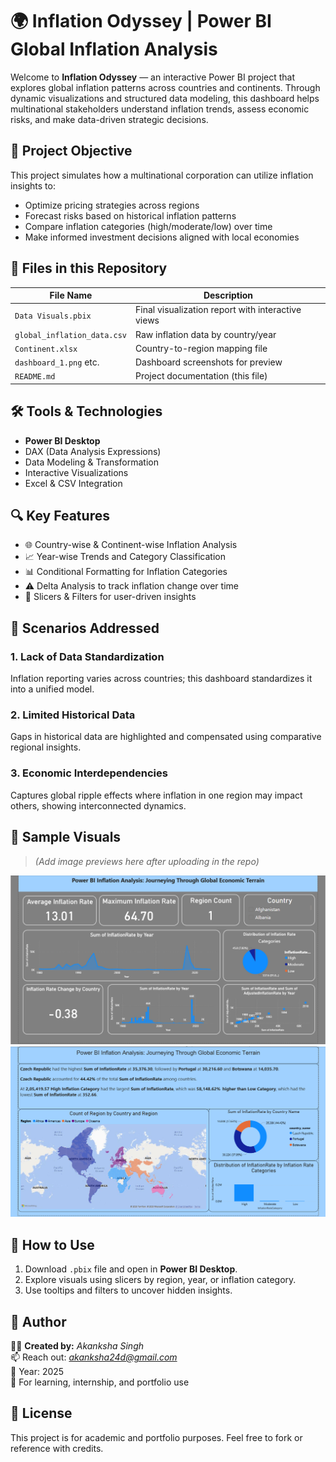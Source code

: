 # 🌍 Inflation Odyssey | Power BI Global Inflation Analysis

Welcome to **Inflation Odyssey** — an interactive Power BI project that explores global inflation patterns across countries and continents. Through dynamic visualizations and structured data modeling, this dashboard helps multinational stakeholders understand inflation trends, assess economic risks, and make data-driven strategic decisions.

## 🎯 Project Objective

This project simulates how a multinational corporation can utilize inflation insights to:

- Optimize pricing strategies across regions
- Forecast risks based on historical inflation patterns
- Compare inflation categories (high/moderate/low) over time
- Make informed investment decisions aligned with local economies

## 📁 Files in this Repository

| File Name                     | Description                                       |
|-------------------------------|---------------------------------------------------|
| `Data Visuals.pbix`           | Final visualization report with interactive views |
| `global_inflation_data.csv`   | Raw inflation data by country/year                |
| `Continent.xlsx`              | Country-to-region mapping file                    |
| `dashboard_1.png` etc.        | Dashboard screenshots for preview                 |
| `README.md`                   | Project documentation (this file)                 |

## 🛠️ Tools & Technologies

- **Power BI Desktop**
- DAX (Data Analysis Expressions)
- Data Modeling & Transformation
- Interactive Visualizations
- Excel & CSV Integration

## 🔍 Key Features
- 🌐 Country-wise & Continent-wise Inflation Analysis  
- 📈 Year-wise Trends and Category Classification  
- 📊 Conditional Formatting for Inflation Categories  
- ⚠️ Delta Analysis to track inflation change over time  
- 🔄 Slicers & Filters for user-driven insights

## 🧩 Scenarios Addressed

### 1. Lack of Data Standardization  
Inflation reporting varies across countries; this dashboard standardizes it into a unified model.

### 2. Limited Historical Data  
Gaps in historical data are highlighted and compensated using comparative regional insights.

### 3. Economic Interdependencies  
Captures global ripple effects where inflation in one region may impact others, showing interconnected dynamics.

## 📸 Sample Visuals

> *(Add image previews here after uploading in the repo)*

![Inflation Dashboard Overview](Dashboard%20Screenshot%20-%201.png)  
![Region-wise Inflation Summary](Dashboard%20Screenshot-2.png)

## 🚀 How to Use

1. Download `.pbix` file and open in **Power BI Desktop**.
2. Explore visuals using slicers by region, year, or inflation category.
3. Use tooltips and filters to uncover hidden insights.

## 📌 Author

👩‍💻 **Created by:** *Akanksha Singh*  
📫 Reach out: *akanksha24d@gmail.com*  
📅 Year: 2025  
📝 For learning, internship, and portfolio use

## 📄 License
This project is for academic and portfolio purposes. Feel free to fork or reference with credits.

